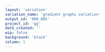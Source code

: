```yaml
---
layout: 'variation'
variation_name: 'gradient graphs variation'
output_id: '000_005'
project_id: 'gg'
date_created: ''
wip: false
background: 'black'
column: 1
---
```

